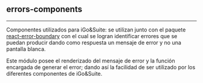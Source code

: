 errors-components
-----------
_ _ _

Componentes utilizados para iGo&Suite: se utilizan junto con el paquete [react-error-boundary](https://github.com/bvaughn/react-error-boundary) con el cual se logran identificar errores que se puedan producir dando como respuesta un mensaje de error y no una pantalla blanca.

Este módulo posee el renderizado del mensaje de error y la función encargada de generar el error; dando así la facilidad de ser utilizado por los diferentes componentes de iGo&Suite.